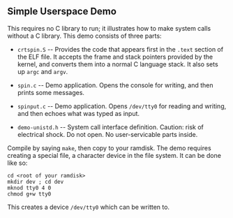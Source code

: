 Simple Userspace Demo
---------------------
This requires no C library to run; it illustrates how to make system
calls without a C library. This demo consists of three parts:

* `crtspin.S` -- Provides the code that appears first in the
  `.text` section of the ELF file. It accepts the frame and stack
  pointers provided by the kernel, and converts them into a normal
  C language stack. It also sets up `argc` and `argv`.

* `spin.c` -- Demo application. Opens the console for writing, and
  then prints some messages.

* `spinput.c` -- Demo application. Opens `/dev/tty0` for reading and
  writing, and then echoes what was typed as input.

* `demo-unistd.h` -- System call interface definition. Caution:
  risk of electrical shock. Do not open. No user-servicable parts
  inside.

Compile by saying `make`, then copy to your ramdisk. The demo
requires creating a special file, a character device in the file
system. It can be done like so:

```
cd <root of your ramdisk>
mkdir dev ; cd dev
mknod tty0 4 0
chmod g+w tty0
```
This creates a device `/dev/tty0` which can be written to.
